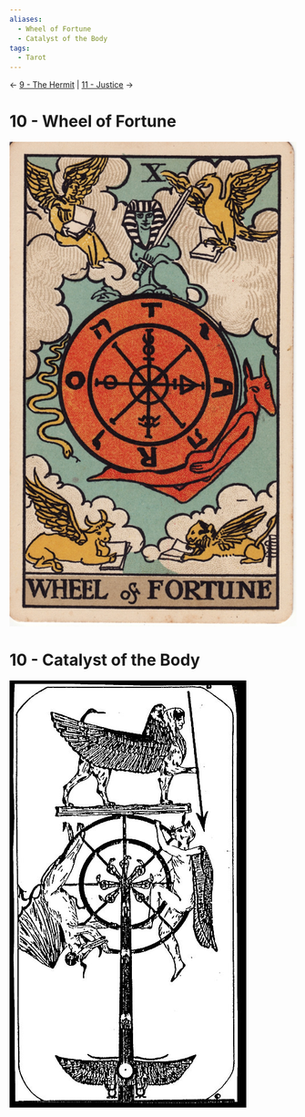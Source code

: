 ```yaml
---
aliases:
  - Wheel of Fortune
  - Catalyst of the Body
tags:
  - Tarot
---
```

<- [9 - The Hermit](9%20-%20The%20Hermit.md) | [11 - Justice](11%20-%20Justice.md) ->
# 10 - Wheel of Fortune
![600](Classic%20Tarot%20Images/10-wheel%20of%20fortune.jpg)
# 10 - Catalyst of the Body
![600](LOO%20Tarot%20Images/tarot10.jpg)